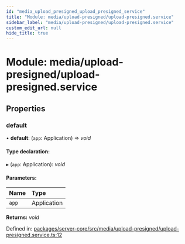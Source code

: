 ```yaml
---
id: "media_upload_presigned_upload_presigned_service"
title: "Module: media/upload-presigned/upload-presigned.service"
sidebar_label: "media/upload-presigned/upload-presigned.service"
custom_edit_url: null
hide_title: true
---
```


# Module: media/upload-presigned/upload-presigned.service

## Properties

### default

• **default**: (`app`: Application) => *void*

#### Type declaration:

▸ (`app`: Application): *void*

#### Parameters:

Name | Type |
:------ | :------ |
`app` | Application |

**Returns:** *void*

Defined in: [packages/server-core/src/media/upload-presigned/upload-presigned.service.ts:12](https://github.com/xr3ngine/xr3ngine/blob/716a06460/packages/server-core/src/media/upload-presigned/upload-presigned.service.ts#L12)

